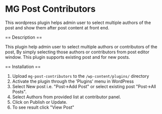 MG Post Contributors
====================

This wordpress plugin helps admin user to select multiple authors of the post and show them after post content at front end.

== Description ==

This plugin help admin user to select multiple authors or contributors of the post, By simply selecting those authors or contributors from post editor window.
This plugin supports existing post and for new posts.


== Installation ==

1. Upload `mg-post-contributors` to the `/wp-content/plugins/` directory
2. Activate the plugin through the 'Plugins' menu in WordPress
3. Select New post i.e. "Post->Add Post" or select existing post "Post->All Posts".
4. Select Authors from provided list at contributor panel.
5. Click on Publish or Update.
6. To see result click "View Post"
